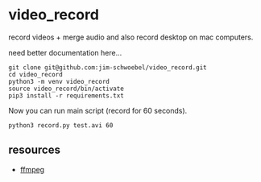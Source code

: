 # video_record
record videos + merge audio and also record desktop on mac computers.

need better documentation here...

```
git clone git@github.com:jim-schwoebel/video_record.git
cd video_record
python3 -m venv video_record
source video_record/bin/activate
pip3 install -r requirements.txt 
```

Now you can run main script (record for 60 seconds).

```
python3 record.py test.avi 60
```

## resources
* [ffmpeg]()
